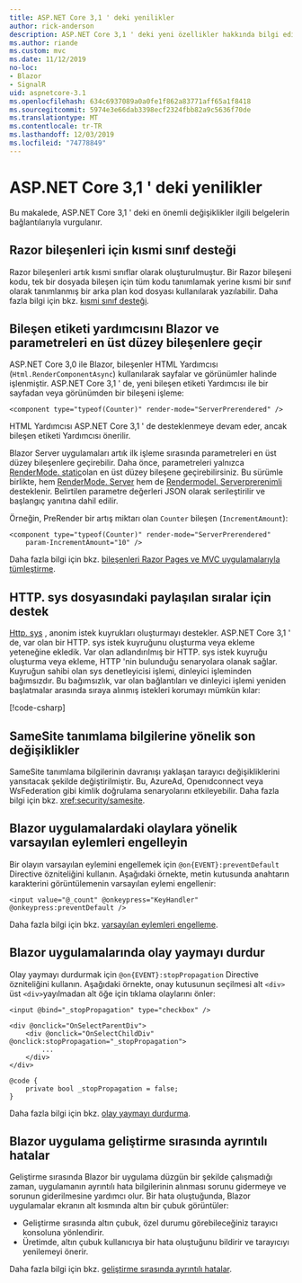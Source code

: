```yaml
---
title: ASP.NET Core 3,1 ' deki yenilikler
author: rick-anderson
description: ASP.NET Core 3,1 ' deki yeni özellikler hakkında bilgi edinin.
ms.author: riande
ms.custom: mvc
ms.date: 11/12/2019
no-loc:
- Blazor
- SignalR
uid: aspnetcore-3.1
ms.openlocfilehash: 634c6937089a0a0fe1f862a83771aff65a1f8418
ms.sourcegitcommit: 5974e3e66dab3398ecf2324fbb82a9c5636f70de
ms.translationtype: MT
ms.contentlocale: tr-TR
ms.lasthandoff: 12/03/2019
ms.locfileid: "74778849"
---
```

# <a name="whats-new-in-aspnet-core-31"></a>ASP.NET Core 3,1 ' deki yenilikler

Bu makalede, ASP.NET Core 3,1 ' deki en önemli değişiklikler ilgili belgelerin bağlantılarıyla vurgulanır.

## <a name="partial-class-support-for-razor-components"></a>Razor bileşenleri için kısmi sınıf desteği

Razor bileşenleri artık kısmi sınıflar olarak oluşturulmuştur. Bir Razor bileşeni kodu, tek bir dosyada bileşen için tüm kodu tanımlamak yerine kısmi bir sınıf olarak tanımlanmış bir arka plan kod dosyası kullanılarak yazılabilir. Daha fazla bilgi için bkz. [kısmi sınıf desteği](xref:blazor/components#partial-class-support).

## <a name="opno-locblazor-component-tag-helper-and-pass-parameters-to-top-level-components"></a>Bileşen etiketi yardımcısını Blazor ve parametreleri en üst düzey bileşenlere geçir

ASP.NET Core 3,0 ile Blazor, bileşenler HTML Yardımcısı (`Html.RenderComponentAsync`) kullanılarak sayfalar ve görünümler halinde işlenmiştir. ASP.NET Core 3,1 ' de, yeni bileşen etiketi Yardımcısı ile bir sayfadan veya görünümden bir bileşeni işleme:

```razor
<component type="typeof(Counter)" render-mode="ServerPrerendered" />
```

HTML Yardımcısı ASP.NET Core 3,1 ' de desteklenmeye devam eder, ancak bileşen etiketi Yardımcısı önerilir.

Blazor Server uygulamaları artık ilk işleme sırasında parametreleri en üst düzey bileşenlere geçirebilir. Daha önce, parametreleri yalnızca [RenderMode. static](xref:Microsoft.AspNetCore.Mvc.Rendering.RenderMode.Static)olan en üst düzey bileşene geçirebilirsiniz. Bu sürümle birlikte, hem [RenderMode. Server](xref:Microsoft.AspNetCore.Mvc.Rendering.RenderMode.Server) hem de [Rendermodel. Serverprerenimli](xref:Microsoft.AspNetCore.Mvc.Rendering.RenderMode.ServerPrerendered) desteklenir. Belirtilen parametre değerleri JSON olarak serileştirilir ve başlangıç yanıtına dahil edilir.

Örneğin, PreRender bir artış miktarı olan `Counter` bileşen (`IncrementAmount`):

```razor
<component type="typeof(Counter)" render-mode="ServerPrerendered" 
    param-IncrementAmount="10" />
```

Daha fazla bilgi için bkz. [bileşenleri Razor Pages ve MVC uygulamalarıyla tümleştirme](xref:blazor/components#integrate-components-into-razor-pages-and-mvc-apps).

## <a name="support-for-shared-queues-in-httpsys"></a>HTTP. sys dosyasındaki paylaşılan sıralar için destek

[Http. sys](xref:fundamentals/servers/httpsys) , anonim istek kuyrukları oluşturmayı destekler. ASP.NET Core 3,1 ' de, var olan bir HTTP. sys istek kuyruğunu oluşturma veya ekleme yeteneğine ekledik. Var olan adlandırılmış bir HTTP. sys istek kuyruğu oluşturma veya ekleme, HTTP 'nin bulunduğu senaryolara olanak sağlar. Kuyruğun sahibi olan sys denetleyicisi işlemi, dinleyici işleminden bağımsızdır. Bu bağımsızlık, var olan bağlantıları ve dinleyici işlemi yeniden başlatmalar arasında sıraya alınmış istekleri korumayı mümkün kılar:

[!code-csharp[](sample/Program.cs?name=snippet)]

## <a name="breaking-changes-for-samesite-cookies"></a>SameSite tanımlama bilgilerine yönelik son değişiklikler

SameSite tanımlama bilgilerinin davranışı yaklaşan tarayıcı değişikliklerini yansıtacak şekilde değiştirilmiştir. Bu, AzureAd, Openıdconnect veya WsFederation gibi kimlik doğrulama senaryolarını etkileyebilir. Daha fazla bilgi için bkz. <xref:security/samesite>.

## <a name="prevent-default-actions-for-events-in-opno-locblazor-apps"></a>Blazor uygulamalardaki olaylara yönelik varsayılan eylemleri engelleyin

Bir olayın varsayılan eylemini engellemek için `@on{EVENT}:preventDefault` Directive özniteliğini kullanın. Aşağıdaki örnekte, metin kutusunda anahtarın karakterini görüntülemenin varsayılan eylemi engellenir:

```razor
<input value="@_count" @onkeypress="KeyHandler" @onkeypress:preventDefault />
```

Daha fazla bilgi için bkz. [varsayılan eylemleri engelleme](xref:blazor/components#prevent-default-actions).

## <a name="stop-event-propagation-in-opno-locblazor-apps"></a>Blazor uygulamalarında olay yaymayı durdur

Olay yaymayı durdurmak için `@on{EVENT}:stopPropagation` Directive özniteliğini kullanın. Aşağıdaki örnekte, onay kutusunun seçilmesi alt `<div>` üst `<div>`yayılmadan alt öğe için tıklama olaylarını önler:

```razor
<input @bind="_stopPropagation" type="checkbox" />

<div @onclick="OnSelectParentDiv">
    <div @onclick="OnSelectChildDiv" @onclick:stopPropagation="_stopPropagation">
        ...
    </div>
</div>

@code {
    private bool _stopPropagation = false;
}
```

Daha fazla bilgi için bkz. [olay yaymayı durdurma](xref:blazor/components#stop-event-propagation).

## <a name="detailed-errors-during-opno-locblazor-app-development"></a>Blazor uygulama geliştirme sırasında ayrıntılı hatalar

Geliştirme sırasında Blazor bir uygulama düzgün bir şekilde çalışmadığı zaman, uygulamanın ayrıntılı hata bilgilerinin alınması sorunu gidermeye ve sorunun giderilmesine yardımcı olur. Bir hata oluştuğunda, Blazor uygulamalar ekranın alt kısmında altın bir çubuk görüntüler:

* Geliştirme sırasında altın çubuk, özel durumu görebileceğiniz tarayıcı konsoluna yönlendirir.
* Üretimde, altın çubuk kullanıcıya bir hata oluştuğunu bildirir ve tarayıcıyı yenilemeyi önerir.

Daha fazla bilgi için bkz. [geliştirme sırasında ayrıntılı hatalar](xref:blazor/handle-errors#detailed-errors-during-development).
